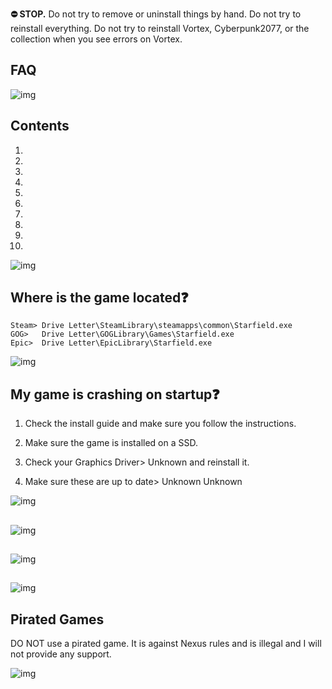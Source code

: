 

**⛔ STOP.** Do not try to remove or uninstall things by hand. Do not try to reinstall everything. Do not try to reinstall Vortex, Cyberpunk2077, or the collection when you see errors on Vortex.

## FAQ

![img](https://s11.gifyu.com/images/Sgd38.jpg)

## Contents
1) 
2) 
3) 
4) 
5) 
6) 
7) 
8) 
9) 
10) 


![img](https://s11.gifyu.com/images/Sgd38.jpg)

## Where is the game located❓

```
Steam> Drive Letter\SteamLibrary\steamapps\common\Starfield.exe
GOG>   Drive Letter\GOGLibrary\Games\Starfield.exe
Epic>  Drive Letter\EpicLibrary\Starfield.exe  
```

![img](https://s11.gifyu.com/images/Sgd38.jpg)


## My game is crashing on startup❓

1) Check the install guide and make sure you follow the instructions.

2) Make sure the game is installed on a SSD.

3) Check your Graphics Driver> ⁠Unknown and reinstall it.

4) Make sure these are up to date>
⁠Unknown
⁠Unknown


![img](https://s11.gifyu.com/images/Sgd38.jpg)


## 


![img](https://s11.gifyu.com/images/Sgd38.jpg)


##


![img](https://s11.gifyu.com/images/Sgd38.jpg)


## 


![img](https://s11.gifyu.com/images/Sgd38.jpg)


## Pirated Games

DO NOT use a pirated game. It is against Nexus rules and is illegal and I will not provide any support.

![img](https://s11.gifyu.com/images/Sgd38.jpg)
